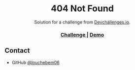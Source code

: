 <!-- Please update value in the {}  -->

<h1 align="center">404 Not Found</h1>

<div align="center">
   Solution for a challenge from  <a href="http://devchallenges.io" target="_blank">Devchallenges.io</a>.
</div>

<div align="center">
  <h3>
    <a href="https://devchallenges.io/challenges/wBunSb7FPrIepJZAg0sY">
      Challenge
    </a> |
    <a href="https://louchebem06.github.io/404-not-found-devchallenges.io/404">
       Demo
    </a>
  </h3>
</div>

## Contact

- GitHub [@louchebem06](https://{github.com/louchebem06})
